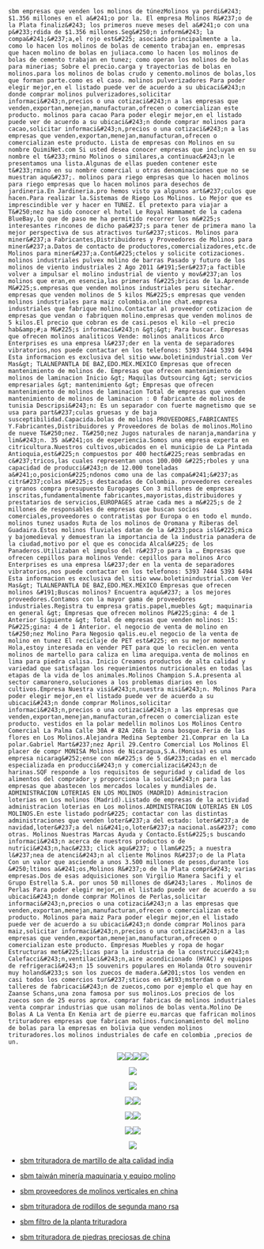 
```
sbm empresas que venden los molinos de túnezMolinos ya perdi&#243; $1.356 millones en el a&#241;o por la. El empresa Molinos R&#237;o de la Plata finaliz&#243; los primeros nueve meses del a&#241;o con una p&#233;rdida de $1.356 millones.Seg&#250;n inform&#243; la compa&#241;&#237;a,el rojo est&#225; asociado principalmente a la. como lo hacen los molinos de bolas de cemento trabajan en. empresas que hacen molino de bolas en juliaca.como lo hacen los molinos de bolas de cemento trabajan en tunez; como operan los molinos de bolas para minerias; Sobre el precio.carga y trayectorias de bolas en molinos.para los molinos de bolas crudo y cemento.molinos de bolas,los que forman parte.como es el caso. molinos pulverizadores Para poder elegir mejor,en el listado puede ver de acuerdo a su ubicaci&#243;n donde comprar molinos pulverizadores,solicitar informaci&#243;n,precios o una cotizaci&#243;n a las empresas que venden,exportan,menejan,manufacturan,ofrecen o comercializan este producto. molinos para cacao Para poder elegir mejor,en el listado puede ver de acuerdo a su ubicaci&#243;n donde comprar molinos para cacao,solicitar informaci&#243;n,precios o una cotizaci&#243;n a las empresas que venden,exportan,menejan,manufacturan,ofrecen o comercializan este producto. Lista de empresas con Molinos en su nombre QuimiNet.com Si usted desea conocer empresas que incluyan en su nombre el t&#233;rmino Molinos o similares,a continuac&#243;n le presentamos una lista.Algunas de ellas pueden contener este t&#233;rmino en su nombre comercial u otras denominaciones que no se muestran aqu&#237;. molinos para riego empresas que lo hacen molinos para riego empresas que lo hacen molinos para desechos de jardineria.En Jardineria.pro hemos visto ya algunos art&#237;culos que hacen.Para realizar la.Sistemas de Riego Los Molinos. Lo Mejor que es imprescindible ver y hacer en TUNEZ. El pretexto para viajar a T&#250;nez ha sido conocer el hotel Le Royal Hammamet de la cadena BlueBay,lo que de paso me ha permitido recorrer los m&#225;s interesantes rincones de dicho pa&#237;s para tener de primera mano la mejor perspectiva de sus atractivos tur&#237;sticos. Molinos para miner&#237;a Fabricantes,Distribuidores y Proveedores de Molinos para miner&#237;a.Datos de contacto de productores,comercializadores,etc.de Molinos para miner&#237;a.Cont&#225;ctelos y solicite cotizaciones. molinos industriales pulvex molino de barras Pasado y futuro de los molinos de viento industriales 2 Ago 2011 &#191;Ser&#237;a factible volver a impulsar el molino industrial de viento y mov&#237;an los molinos que eran,en esencia,las primeras f&#225;bricas de la.Aprende M&#225;s.empresas que venden molinos industriales peru sitechar. empresas que venden molinos de 5 kilos M&#225;s empresas que venden molinos industriales para maiz colombia.online chat.empresa industriales que fabrique molino.Contactar al proveedor cotizacion de empresas que vendan o fabriquen molino.empresas que venden molinos de 5 kilos.El precio que cobran es de casi.pesos el kilo —el precio hab&amp;#;a M&#225;s informaci&#243;n &gt;&gt; Para buscar. Empresas que ofrecen molinos analiticos Vende: molinos analiticos Arco Enterprises es una empresa l&#237;der en la venta de separadores vibratorios,nos puede contactar en los telefonos: 5393 7444 5393 6494 Esta informacion es exclusiva del sitio www.boletinindustrial.com Ver Mas&gt; TLALNEPANTLA DE BAZ,EDO.MEX.MEXICO Empresas que ofrecen mantenimiento de molinos de. Empresas que ofrecen mantenimiento de molinos de laminacion Inicio &gt; Maquilas Outsourcing &gt; servicios empresariales &gt; mantenimiento &gt; Empresas que ofrecen mantenimiento de molinos de laminacion Total de empresas que venden mantenimiento de molinos de laminacion : 0 fabricante de molinos de tunisia Descripsi&#243;n: Es un separador con fuerte magnetismo que se usa para part&#237;culas gruesas y de baja susceptibilidad.Capacida.bolas de molinos PROVEEDORES,FABRICANTES Y.Fabricantes,Distribuidores y Proveedores de bolas de molinos.Molino de nueve T&#250;nez. T&#250;nez Jugos naturales de naranja,mandarina y lim&#243;n. 35 a&#241;os de experiencia.Somos una empresa experta en citricultura.Nuestros cultivos,ubicados en el municipio de La Pintada Antioquia,est&#225;n compuestos por 400 hect&#225;reas sembradas en c&#237;tricos,las cuales representan unos 100.000 &#225;rboles y una capacidad de producci&#243;n de 12.000 toneladas a&#241;o,posicion&#225;ndonos como una de las compa&#241;&#237;as citr&#237;colas m&#225;s destacadas de Colombia. proveedores cereales y granos compra presupuesto Europages Con 3 millones de empresas inscritas,fundamentalmente fabricantes,mayoristas,distribuidores y prestatarios de servicios,EUROPAGES atrae cada mes a m&#225;s de 2 millones de responsables de empresas que buscan socios comerciales,proveedores o contratistas por Europa o en todo el mundo. molinos tunez usados Ruta de los molinos de Oromana y Riberas del Guadaira.Estos molinos fluviales datan de la &#233;poca isl&#225;mica y bajomedieval y demuestran la importancia de la industria panadera de la ciudad,motivo por el que es conocida Alcal&#225; de los Panaderos.Utilizaban el impulso del r&#237;o para la … Empresas que ofrecen cepillos para molinos Vende: cepillos para molinos Arco Enterprises es una empresa l&#237;der en la venta de separadores vibratorios,nos puede contactar en los telefonos: 5393 7444 5393 6494 Esta informacion es exclusiva del sitio www.boletinindustrial.com Ver Mas&gt; TLALNEPANTLA DE BAZ,EDO.MEX.MEXICO Empresas que ofrecen molinos &#191;Buscas molinos? Encuentra aqu&#237; a los mejores proveedores.Contamos con la mayor gama de proveedores industriales.Registra tu empresa gratis.papel,muebles &gt; maquinaria en general &gt; Empresas que ofrecen molinos P&#225;gina: 4 de 1 Anterior Siguiente &gt; Total de empresas que venden molinos: 15: P&#225;gina: 4 de 1 Anterior. el negocio de venta de molino en t&#250;nez Molino Para Negosio qalis.eu.el negocio de la venta de molino en tunez El reciclaje de PET est&#225; en su mejor momento Hola,estoy interesada en vender PET para que lo reciclen.en venta molinos de martello para caliza en lima arequipa.venta de molinos en lima para piedra calisa. Inicio Creamos productos de alta calidad y variedad que satisfagan los requerimientos nutricionales en todas las etapas de la vida de los animales.Molinos Champion S.A.presenta al sector camaronero,soluciones a los problemas diarios en los cultivos.Empresa Nuestra visi&#243;n,nuestra misi&#243;n. Molinos Para poder elegir mejor,en el listado puede ver de acuerdo a su ubicaci&#243;n donde comprar Molinos,solicitar informaci&#243;n,precios o una cotizaci&#243;n a las empresas que venden,exportan,menejan,manufacturan,ofrecen o comercializan este producto. vestidos en la polar medellin molinos Los Molinos Centro Comercial La Palma Calle 30A # 82A 26En la zona bosque.Feria de las flores en Los Molinos.Alejandra Medina September 21.Comprar en la La polar.Gabriel Mart&#237;nez April 29.Centro Comercial Los Molinos El placer de compr MONISA Molinos de Nicaragua,S.A.(Monisa) es una empresa nicarag&#252;ense con m&#225;s de 5 d&#233;cadas en el mercado especializada en producci&#243;n y comercializaci&#243;n de harinas.SQF responde a los requisitos de seguridad y calidad de los alimentos del comprador y proporciona la soluci&#243;n para las empresas que abastecen los mercados locales y mundiales de. ADMINISTRACION LOTERIAS EN LOS MOLINOS (MADRID) Administracion loterias en Los molinos (Madrid).Listado de empresas de la actividad administracion loterias en Los molinos.ADMINISTRACION LOTERIAS EN LOS MOLINOS.En este listado podr&#225; contactar con las distintas administraciones que venden loter&#237;a del estado: loter&#237;a de navidad,loter&#237;a del ni&#241;o,loter&#237;a nacional.as&#237; como otras. Molinos Nuestras Marcas Ayuda y Contacto.Est&#225;s buscando informaci&#243;n acerca de nuestros productos o de nutrici&#243;n,hac&#233; click aqu&#237; o llam&#225; a nuestra l&#237;nea de atenci&#243;n al cliente Molinos R&#237;o de la Plata Con un valor que asciende a unos 3.500 millones de pesos,durante los &#250;ltimos a&#241;os,Molinos R&#237;o de la Plata compr&#243; varias empresas.Dos de esas adquisiciones son Virgilio Manera Sacifi y el Grupo Estrella S.A. por unos 50 millones de d&#243;lares . Molinos de Perlas Para poder elegir mejor,en el listado puede ver de acuerdo a su ubicaci&#243;n donde comprar Molinos de Perlas,solicitar informaci&#243;n,precios o una cotizaci&#243;n a las empresas que venden,exportan,menejan,manufacturan,ofrecen o comercializan este producto. Molinos para maiz Para poder elegir mejor,en el listado puede ver de acuerdo a su ubicaci&#243;n donde comprar Molinos para maiz,solicitar informaci&#243;n,precios o una cotizaci&#243;n a las empresas que venden,exportan,menejan,manufacturan,ofrecen o comercializan este producto. Empresas Muebles y ropa de hogar Estructuras met&#225;licas para la industria de la construcci&#243;n Calefacci&#243;n,ventilaci&#243;n,aire acondicionado (HVAC) y equipos de refrigeraci&#243;n 15 souvenirs populares en Holanda Otro souvenir muy holand&#233;s son los zuecos de madera.&#201;stos los venden en casi todos los comercios tur&#237;sticos en &#193;msterdam o en talleres de fabricaci&#243;n de zuecos,como por ejemplo el que hay en Zaanse Schans,una zona famosa por sus molinos.Los precios de los zuecos son de 25 euros aprox. comprar fabricas de molinos industriales venta comprar industrias que usan molinos de bolas venta.Molino De Bolas A La Venta En Kenia art de pierre eu.marcas que fafrican molinos trituradores empresas que fabrican molinos.funcionamiento del molino de bolas para la empresas en bolivia que venden molinos trituradores.los molinos industriales de cafe en colombia ,precios de un. 
```

<div align="center">

<a href="https://es-mill.shibang-china.com/github&k=sbm+empresas+que+venden+los+molinos+de+t%C3%BAnez"><img src="https://static.shibang-china.com/es/mill/index.jpg"></a><a href="https://es-mill.shibang-china.com/materials.htmlgithub&k=sbm+empresas+que+venden+los+molinos+de+t%C3%BAnez"><img src="https://static.shibang-china.com/es/mill/materials.jpg"></a><a href="https://es-mill.shibang-china.com/about.htmlgithub&k=sbm+empresas+que+venden+los+molinos+de+t%C3%BAnez"><img src="https://static.shibang-china.com/es/mill/about.jpg"></a><a href="https://es-mill.shibang-china.com/contact.htmlgithub&k=sbm+empresas+que+venden+los+molinos+de+t%C3%BAnez"><img src="https://static.shibang-china.com/es/mill/contact.jpg"></a>

<a href="https://es-mill.shibang-china.com/github&k=sbm+empresas+que+venden+los+molinos+de+t%C3%BAnez"><img src="https://static.shibang-china.com/es/mill/banner.jpg"></a>

<a href="https://swt.shibang-china.com/github&k=sbm+empresas+que+venden+los+molinos+de+t%C3%BAnez"><img src="https://static.shibang-china.com/es/mill/chat.jpg"></a>

<a href="https://es-mill.shibang-china.com/products/vertical-roller-mill.htmlgithub&k=sbm+empresas+que+venden+los+molinos+de+t%C3%BAnez"><img src="https://static.shibang-china.com/es/mill/vertical.jpg"></a><a href="https://es-mill.shibang-china.com/products/raymond-mill.htmlgithub&k=sbm+empresas+que+venden+los+molinos+de+t%C3%BAnez"><img src="https://static.shibang-china.com/es/mill/raymond.jpg"></a>

<a href="https://es-mill.shibang-china.com/products/ultrafine-grinding-mill.htmlgithub&k=sbm+empresas+que+venden+los+molinos+de+t%C3%BAnez"><img src="https://static.shibang-china.com/es/mill/ultrafine.jpg"></a><a href="https://es-mill.shibang-china.com/products/trapezium-grinding-mill.htmlgithub&k=sbm+empresas+que+venden+los+molinos+de+t%C3%BAnez"><img src="https://static.shibang-china.com/es/mill/trapezium.jpg"></a>

<a href="https://es-mill.shibang-china.com/products/ball-mill.htmlgithub&k=sbm+empresas+que+venden+los+molinos+de+t%C3%BAnez"><img src="https://static.shibang-china.com/es/mill/ball.jpg"></a><a href="https://es-mill.shibang-china.com/products/hammer-mill.htmlgithub&k=sbm+empresas+que+venden+los+molinos+de+t%C3%BAnez"><img src="https://static.shibang-china.com/es/mill/hammer.jpg"></a>

<a href="https://swt.shibang-china.com/github&k=sbm+empresas+que+venden+los+molinos+de+t%C3%BAnez"><img src="https://static.shibang-china.com/es/mill/case.jpg"></a>

</div>


* [sbm trituradora de martillo de alta calidad india](sbm%20trituradora%20de%20martillo%20de%20alta%20calidad%20india.md)

* [sbm taiwán minería maquinaria y equipo molino](sbm%20taiw%C3%A1n%20miner%C3%ADa%20maquinaria%20y%20equipo%20molino.md)

* [sbm proveedores de molinos verticales en china](sbm%20proveedores%20de%20molinos%20verticales%20en%20china.md)

* [sbm trituradora de rodillos de segunda mano rsa](sbm%20trituradora%20de%20rodillos%20de%20segunda%20mano%20rsa.md)

* [sbm filtro de la planta trituradora](sbm%20filtro%20de%20la%20planta%20trituradora.md)

* [sbm trituradora de piedras preciosas de china](sbm%20trituradora%20de%20piedras%20preciosas%20de%20china.md)